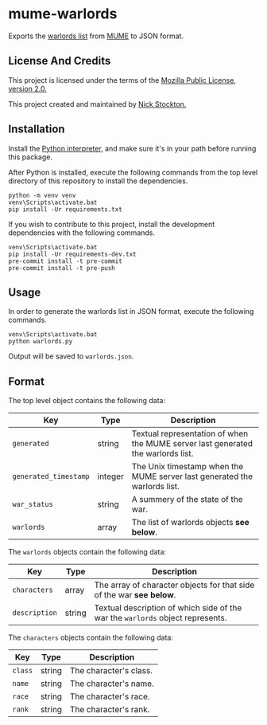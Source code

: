 # mume-warlords

Exports the [warlords list](https://mume.org/news/war "MUME Warlords Page") from [MUME](https://mume.org "MUME Official Site") to JSON format.

## License And Credits

This project is licensed under the terms of the [Mozilla Public License, version 2.0.](https://www.mozilla.org/en-US/MPL/2.0 "License Page")

This project created and maintained by [Nick Stockton.](https://github.com/nstockton)

## Installation

Install the [Python interpreter,](https://python.org "Python Home Page") and make sure it's in your path before running this package.

After Python is installed, execute the following commands from the top level directory of this repository to install the dependencies.
```
python -m venv venv
venv\Scripts\activate.bat
pip install -Ur requirements.txt
```

If you wish to contribute to this project, install the development dependencies with the following commands.
```
venv\Scripts\activate.bat
pip install -Ur requirements-dev.txt
pre-commit install -t pre-commit
pre-commit install -t pre-push
```

## Usage

In order to generate the warlords list in JSON format, execute the following commands.
```
venv\Scripts\activate.bat
python warlords.py
```
Output will be saved to `warlords.json`.

## Format

The top level object contains the following data:

| Key | Type | Description |
| --- | --- | --- |
| `generated` | string | Textual representation of when the MUME server last generated the warlords list. |
| `generated_timestamp` | integer | The Unix timestamp when the MUME server last generated the warlords list. |
| `war_status` | string | A summery of the state of the war. |
| `warlords` | array | The list of warlords objects **see below**.

The `warlords` objects contain the following data:

| Key | Type | Description |
| --- | --- | --- |
| `characters` | array | The array of character objects for that side of the war **see below**. |
| `description` | string | Textual description of which side of the war the `warlords` object represents. |

The `characters` objects contain the following data:

| Key | Type | Description |
| --- | --- | --- |
| `class` | string | The character's class. |
| `name` | string | The character's name. |
| `race` | string | The character's race. |
| `rank` | string | The character's rank. |
